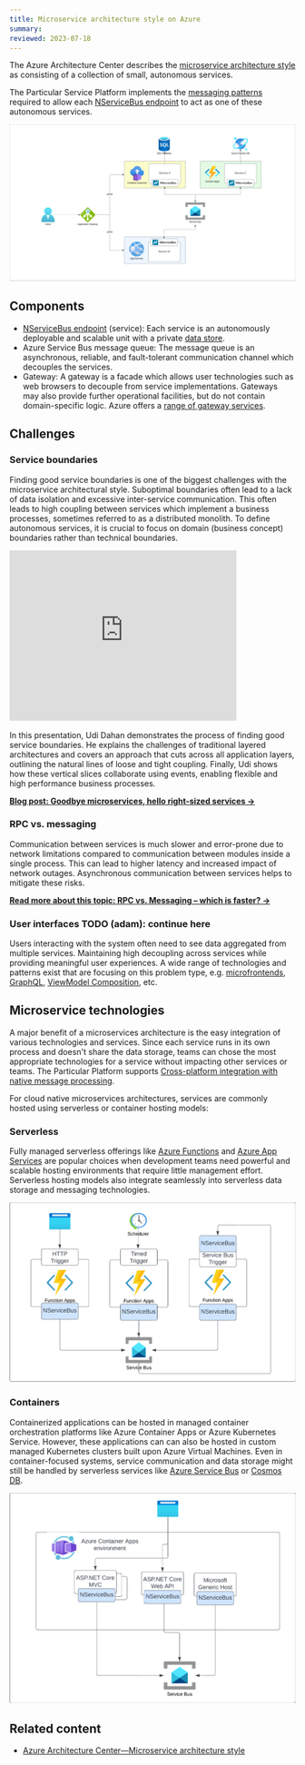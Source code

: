 ```yaml
---
title: Microservice architecture style on Azure
summary:
reviewed: 2023-07-18
---
```


The Azure Architecture Center describes the [microservice architecture style](https://learn.microsoft.com/en-us/azure/architecture/guide/architecture-styles/microservices) as consisting of a collection of small, autonomous services.

The Particular Service Platform implements the [messaging patterns](/nservicebus/messaging/) required to allow each [NServiceBus endpoint](/nservicebus/endpoints) to act as one of these autonomous services.

![](azure-microservices.png)

## Components

* [NServiceBus endpoint](/nservicebus/endpoints) (service): Each service is an autonomously deployable and scalable unit with a private [data store](data-stores.md).
* Azure Service Bus message queue: The message queue is an asynchronous, reliable, and fault-tolerant communication channel which decouples the services.
* Gateway: A gateway is a facade which allows user technologies such as web browsers to decouple from service implementations. Gateways may also provide further operational facilities, but do not contain domain-specific logic. Azure offers a [range of gateway services](https://learn.microsoft.com/en-us/azure/architecture/microservices/design/gateway).

## Challenges

### Service boundaries

Finding good service boundaries is one of the biggest challenges with the microservice architectural style. Suboptimal boundaries often lead to a lack of data isolation and excessive inter-service communication. This often leads to high coupling between services which implement a business processes, sometimes referred to as a distributed monolith. To define autonomous services, it is crucial to focus on domain (business concept) boundaries rather than technical boundaries.

<iframe allowfullscreen frameborder="0" height="300" mozallowfullscreen src="https://player.vimeo.com/video/113515335" webkitallowfullscreen width="400"></iframe>

In this presentation, Udi Dahan demonstrates the process of finding good service boundaries. He explains the challenges of traditional layered architectures and covers an approach that cuts across all application layers, outlining the natural lines of loose and tight coupling. Finally, Udi shows how these vertical slices collaborate using events, enabling flexible and high performance business processes.

[**Blog post: Goodbye microservices, hello right-sized services →**](https://particular.net/blog/goodbye-microservices-hello-right-sized-services)

### RPC vs. messaging

Communication between services is much slower and error-prone due to network limitations compared to communication between modules inside a single process. This can lead to higher latency and increased impact of network outages. Asynchronous communication between services helps to mitigate these risks.

[**Read more about this topic: RPC vs. Messaging – which is faster? →**](https://particular.net/blog/rpc-vs-messaging-which-is-faster)

### User interfaces TODO (adam): continue here

Users interacting with the system often need to see data aggregated from multiple services. Maintaining high decoupling across services while providing meaningful user experiences. A wide range of technologies and patterns exist that are focusing on this problem type, e.g. [microfrontends](https://en.wikipedia.org/wiki/Microfrontend), [GraphQL](https://graphql.org/), [ViewModel Composition](https://www.viewmodelcomposition.com), etc.

## Microservice technologies

A major benefit of a microservices architecture is the easy integration of various technologies and services. Since each service runs in its own process and doesn't share the data storage, teams can chose the most appropriate technologies for a service without impacting other services or teams. The Particular Platform supports [Cross-platform integration with native message processing](https://particular.net/blog/cross-platform-integration-with-nservicebus-native-message-processing).

For cloud native microservices architectures, services are commonly hosted using serverless or container hosting models:

### Serverless

Fully managed serverless offerings like [Azure Functions](https://azure.microsoft.com/en-us/products/functions) and [Azure App Services](https://azure.microsoft.com/en-us/products/app-service/) are popular choices when development teams need powerful and scalable hosting environments that require little management effort.
Serverless hosting models also integrate seamlessly into serverless data storage and messaging technologies.

![](azure-functions-host.png)


### Containers

Containerized applications can be hosted in managed container orchestration platforms like Azure Container Apps or Azure Kubernetes Service. However, these applications can can also be hosted in custom managed Kubernetes clusters built upon Azure Virtual Machines. Even in container-focused systems, service communication and data storage might still be handled by serverless services like [Azure Service Bus](https://azure.microsoft.com/de-de/products/service-bus) or [Cosmos DB](https://azure.microsoft.com/de-de/products/cosmos-db/).

![](azure-container-host.png)

## Related content

* [Azure Architecture Center—Microservice architecture style](https://learn.microsoft.com/en-us/azure/architecture/guide/architecture-styles/microservices)
